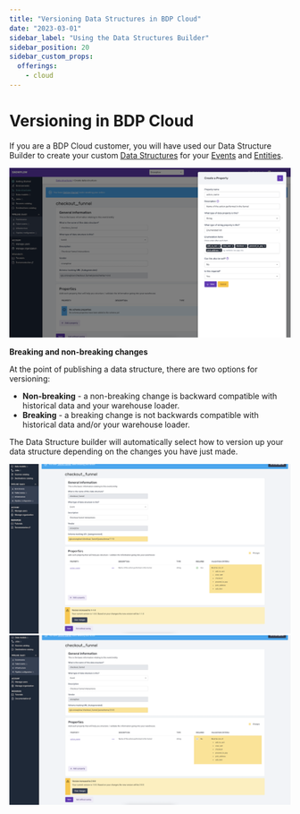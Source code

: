 ```yaml
---
title: "Versioning Data Structures in BDP Cloud"
date: "2023-03-01"
sidebar_label: "Using the Data Structures Builder"
sidebar_position: 20
sidebar_custom_props:
  offerings:
    - cloud
---
```


# Versioning in BDP Cloud

If you are a BDP Cloud customer, you will have used our Data Structure Builder to create your custom [Data Structures](/docs/understanding-your-pipeline/schemas/index.md) for your [Events](/docs/understanding-your-pipeline/events/index.md) and [Entities](/docs/understanding-your-pipeline/entities/index.md).

![](../../managing-your-data-structures/builder/images/data-structures-2.png)

**Breaking and non-breaking changes**

At the point of publishing a data structure, there are two options for versioning:
- **Non-breaking** - a non-breaking change is backward compatible with historical data and your warehouse loader.
- **Breaking** - a breaking change is not backwards compatible with historical data and/or your warehouse loader.

The Data Structure builder will automatically select how to version up your data structure depending on the changes you have just made.

![](images/data-structures-1.png)
![](images/data-structures-2.png)